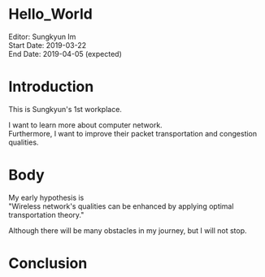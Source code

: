 # Hello_World

Editor: Sungkyun Im  
Start Date: 2019-03-22  
End Date: 2019-04-05 (expected)



# Introduction

This is Sungkyun's 1st workplace.

I want to learn more about computer network.  
Furthermore, I want to improve their packet transportation and congestion qualities.



# Body

My early hypothesis is  
"Wireless network's qualities can be enhanced by applying optimal transportation theory."

Although there will be many obstacles in my journey, but I will not stop.



# Conclusion
